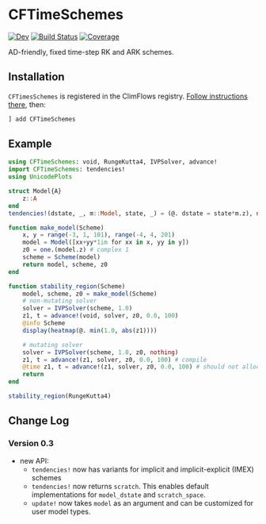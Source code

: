 # CFTimeSchemes

<!-- [![Stable](https://img.shields.io/badge/docs-stable-blue.svg)](https://ClimFlows.github.io/CFTimeSchemes.jl/stable/) -->
[![Dev](https://img.shields.io/badge/docs-dev-blue.svg)](https://ClimFlows.github.io/CFTimeSchemes.jl/dev/)
[![Build Status](https://github.com/ClimFlows/CFTimeSchemes.jl/actions/workflows/CI.yml/badge.svg?branch=main)](https://github.com/ClimFlows/CFTimeSchemes.jl/actions/workflows/CI.yml?query=branch%3Amain)
[![Coverage](https://codecov.io/gh/ClimFlows/CFTimeSchemes.jl/branch/main/graph/badge.svg)](https://codecov.io/gh/ClimFlows/CFTimeSchemes.jl)

AD-friendly, fixed time-step RK and ARK schemes.

## Installation

`CFTimesSchemes` is registered in the ClimFlows registry. [Follow instructions there](https://github.com/ClimFlows/JuliaRegistry), then:
```julia
] add CFTimeSchemes
```

## Example

```julia
using CFTimeSchemes: void, RungeKutta4, IVPSolver, advance!
import CFTimeSchemes: tendencies!
using UnicodePlots

struct Model{A}
    z::A
end
tendencies!(dstate, _, m::Model, state, _) = (@. dstate = state*m.z), nothing

function make_model(Scheme)
    x, y = range(-3, 1, 101), range(-4, 4, 201)
    model = Model([xx+yy*1im for xx in x, yy in y])
    z0 = one.(model.z) # complex 1
    scheme = Scheme(model)
    return model, scheme, z0
end

function stability_region(Scheme)
    model, scheme, z0 = make_model(Scheme)
    # non-mutating solver
    solver = IVPSolver(scheme, 1.0)
    z1, t = advance!(void, solver, z0, 0.0, 100)
    @info Scheme
    display(heatmap(@. min(1.0, abs(z1))))

    # mutating solver
    solver = IVPSolver(scheme, 1.0, z0, nothing)
    z1, t = advance!(z1, solver, z0, 0.0, 100) # compile
    @time z1, t = advance!(z1, solver, z0, 0.0, 100) # should not allocate
    return
end

stability_region(RungeKutta4)

```
## Change Log

### Version 0.3

* new API:
    * `tendencies!` now has variants for implicit and
    implicit-explicit (IMEX) schemes
    * `tendencies!` now returns `scratch`. This enables default implementations for `model_dstate` and `scratch_space`.
    * `update!` now takes `model` as an argument and can be customized for user model types.

